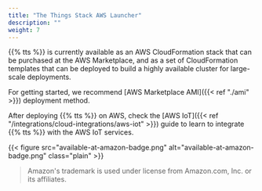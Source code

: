 ```yaml
---
title: "The Things Stack AWS Launcher"
description: ""
weight: 7
---
```


{{% tts %}} is currently available as an AWS CloudFormation stack that can be purchased at the AWS Marketplace, and as a set of CloudFormation templates that can be deployed to build a highly available cluster for large-scale deployments.

For getting started, we recommend [AWS Marketplace AMI]({{< ref "./ami" >}}) deployment method.

<!--more-->

After deploying {{% tts %}} on AWS, check the [AWS IoT]({{< ref "/integrations/cloud-integrations/aws-iot" >}}) guide to learn to integrate {{% tts %}} with the AWS IoT services.

{{< figure src="available-at-amazon-badge.png" alt="available-at-amazon-badge.png" class="plain" >}}

> Amazon's trademark is used under license from Amazon.com, Inc. or its affiliates.
